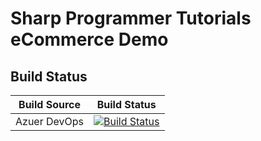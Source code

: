 # Sharp Programmer Tutorials eCommerce Demo
## Build Status
| Build Source | Build Status |
|--------------|--------------|
| Azuer DevOps | [![Build Status](https://dev.azure.com/VerveInfotech/Verve.Releases/_apis/build/status/spt-ecommerce-api?branchName=main)](https://dev.azure.com/VerveInfotech/Verve.Releases/_build/latest?definitionId=16&branchName=main)|
